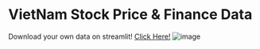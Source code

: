 # VietNam Stock Price & Finance Data
Download your own data on streamlit! [Click Here!](https://tommynhatnguyen-finance-data-stock-dashboard-t6a50x.streamlit.app/?fbclid=IwAR1uyFNOW3zLE0R_VlxkH_LlpEPsnUo0ALctPV-hNcPqe6_9xvOFcds0yc4)
![image](https://user-images.githubusercontent.com/86128966/224206667-ab19cd7f-9cc0-413a-89cb-09303cad0874.png)
